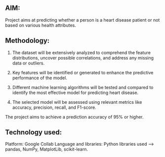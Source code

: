 ## AIM:
Project aims at predicting whether a person is a heart disease patient or not based on various health attributes.

## Methodology:
1. The dataset will be extensively analyzed to comprehend the feature distributions, uncover possible correlations, and address any missing data or outliers.

2. Key features will be identified or generated to enhance the predictive performance of the model.

3. Different machine learning algorithms will be tested and compared to identify the most effective model for predicting heart disease.

4. The selected model will be assessed using relevant metrics like accuracy, precision, recall, and F1-score.

The project aims to achieve a prediction accuracy of 95% or higher.

## Technology used:
Platform: Google Collab
Language and libraries: Python libraries used --> pandas, NumPy, MatplotLib, scikit-learn.
